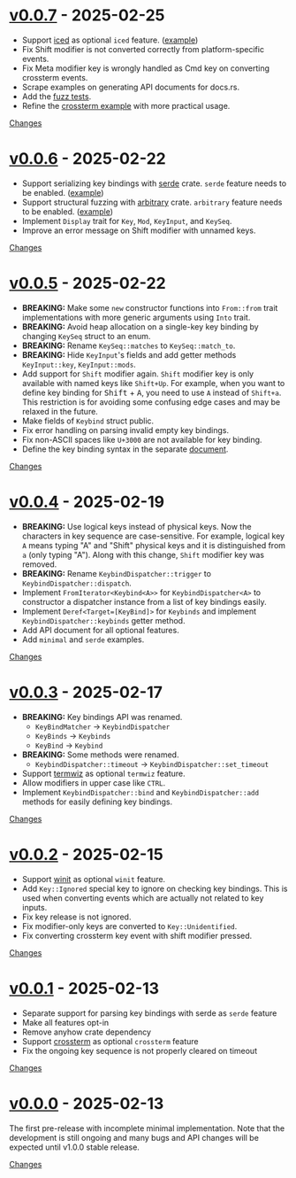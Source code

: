 <a id="v0.0.7"></a>
# [v0.0.7](https://github.com/rhysd/keybinds-rs/releases/tag/v0.0.7) - 2025-02-25

- Support [iced](https://crates.io/crates/iced) as optional `iced` feature. ([example](https://github.com/rhysd/keybinds-rs/blob/main/examples/iced.rs))
- Fix Shift modifier is not converted correctly from platform-specific events.
- Fix Meta modifier key is wrongly handled as Cmd key on converting crossterm events.
- Scrape examples on generating API documents for docs.rs.
- Add the [fuzz tests](https://github.com/rhysd/keybinds-rs/tree/main/fuzz).
- Refine the [crossterm example](https://github.com/rhysd/keybinds-rs/blob/main/examples/crossterm.rs) with more practical usage.

[Changes][v0.0.7]


<a id="v0.0.6"></a>
# [v0.0.6](https://github.com/rhysd/keybinds-rs/releases/tag/v0.0.6) - 2025-02-22

- Support serializing key bindings with [serde](https://crates.io/crates/serde) crate. `serde` feature needs to be enabled. ([example](https://github.com/rhysd/keybinds-rs/blob/main/examples/serialize.rs))
- Support structural fuzzing with [arbitrary](https://crates.io/crates/arbitrary) crate. `arbitrary` feature needs to be enabled. ([example](https://github.com/rhysd/keybinds-rs/blob/main/examples/arbitrary.rs))
- Implement `Display` trait for `Key`, `Mod`, `KeyInput`, and `KeySeq`.
- Improve an error message on Shift modifier with unnamed keys.

[Changes][v0.0.6]


<a id="v0.0.5"></a>
# [v0.0.5](https://github.com/rhysd/keybinds-rs/releases/tag/v0.0.5) - 2025-02-22

- **BREAKING:** Make some `new` constructor functions into `From::from` trait implementations with more generic arguments using `Into` trait.
- **BREAKING:** Avoid heap allocation on a single-key key binding by changing `KeySeq` struct to an enum.
- **BREAKING:** Rename `KeySeq::matches` to `KeySeq::match_to`.
- **BREAKING:** Hide `KeyInput`'s fields and add getter methods `KeyInput::key`, `KeyInput::mods`.
- Add support for `Shift` modifier again. `Shift` modifier key is only available with named keys like `Shift+Up`. For example, when you want to define key binding for <kbd>Shift</kbd> + <kbd>A</kbd>, you need to use `A` instead of `Shift+a`. This restriction is for avoiding some confusing edge cases and may be relaxed in the future.
- Make fields of `Keybind` struct public.
- Fix error handling on parsing invalid empty key bindings.
- Fix non-ASCII spaces like `U+3000` are not available for key binding.
- Define the key binding syntax in the separate [document](https://github.com/rhysd/keybinds-rs/blob/main/doc/binding_syntax.md).

[Changes][v0.0.5]


<a id="v0.0.4"></a>
# [v0.0.4](https://github.com/rhysd/keybinds-rs/releases/tag/v0.0.4) - 2025-02-19

- **BREAKING:** Use logical keys instead of physical keys. Now the characters in key sequence are case-sensitive. For example, logical key `A` means typing "A" and "Shift" physical keys and it is distinguished from `a` (only typing "A"). Along with this change, `Shift` modifier key was removed.
- **BREAKING:** Rename `KeybindDispatcher::trigger` to `KeybindDispatcher::dispatch`.
- Implement `FromIterator<Keybind<A>>` for `KeybindDispatcher<A>` to constructor a dispatcher instance from a list of key bindings easily.
- Implement `Deref<Target=[KeyBind]>` for `Keybinds` and implement `KeybindDispatcher::keybinds` getter method.
- Add API document for all optional features.
- Add `minimal` and `serde` examples.

[Changes][v0.0.4]


<a id="v0.0.3"></a>
# [v0.0.3](https://github.com/rhysd/keybinds-rs/releases/tag/v0.0.3) - 2025-02-17

- **BREAKING:** Key bindings API was renamed.
  - `KeyBindMatcher` → `KeybindDispatcher`
  - `KeyBinds` → `Keybinds`
  - `KeyBind` → `Keybind`
- **BREAKING:** Some methods were renamed.
  - `KeybindDispatcher::timeout` → `KeybindDispatcher::set_timeout`
- Support [termwiz](https://crates.io/crates/termwiz) as optional `termwiz` feature.
- Allow modifiers in upper case like `CTRL`.
- Implement `KeybindDispatcher::bind` and `KeybindDispatcher::add` methods for easily defining key bindings.

[Changes][v0.0.3]


<a id="v0.0.2"></a>
# [v0.0.2](https://github.com/rhysd/keybinds-rs/releases/tag/v0.0.2) - 2025-02-15

- Support [winit](https://crates.io/crates/winit) as optional `winit` feature.
- Add `Key::Ignored` special key to ignore on checking key bindings. This is used when converting events which are actually not related to key inputs.
- Fix key release is not ignored.
- Fix modifier-only keys are converted to `Key::Unidentified`.
- Fix converting crossterm key event with shift modifier pressed.

[Changes][v0.0.2]


<a id="v0.0.1"></a>
# [v0.0.1](https://github.com/rhysd/keybinds-rs/releases/tag/v0.0.1) - 2025-02-13

- Separate support for parsing key bindings with serde as `serde` feature
- Make all features opt-in
- Remove anyhow crate dependency
- Support [crossterm](https://github.com/crossterm-rs/crossterm) as optional `crossterm` feature
- Fix the ongoing key sequence is not properly cleared on timeout

[Changes][v0.0.1]


<a id="v0.0.0"></a>
# [v0.0.0](https://github.com/rhysd/keybinds-rs/releases/tag/v0.0.0) - 2025-02-13

The first pre-release with incomplete minimal implementation. Note that the development is still ongoing and many bugs and API changes will be expected until v1.0.0 stable release.

[Changes][v0.0.0]


[v0.0.7]: https://github.com/rhysd/keybinds-rs/compare/v0.0.6...v0.0.7
[v0.0.6]: https://github.com/rhysd/keybinds-rs/compare/v0.0.5...v0.0.6
[v0.0.5]: https://github.com/rhysd/keybinds-rs/compare/v0.0.4...v0.0.5
[v0.0.4]: https://github.com/rhysd/keybinds-rs/compare/v0.0.3...v0.0.4
[v0.0.3]: https://github.com/rhysd/keybinds-rs/compare/v0.0.2...v0.0.3
[v0.0.2]: https://github.com/rhysd/keybinds-rs/compare/v0.0.1...v0.0.2
[v0.0.1]: https://github.com/rhysd/keybinds-rs/compare/v0.0.0...v0.0.1
[v0.0.0]: https://github.com/rhysd/keybinds-rs/tree/v0.0.0

<!-- Generated by https://github.com/rhysd/changelog-from-release v3.8.1 -->
